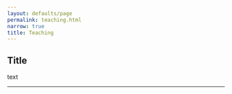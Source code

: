 ```yaml
---
layout: defaults/page
permalink: teaching.html
narrow: true
title: Teaching
---
```


## Title

text

<hr>
